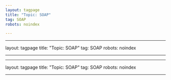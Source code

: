 ```yaml
---
layout: tagpage
title: "Topic: SOAP"
tag: SOAP
robots: noindex

---
```

---
layout: tagpage
title: "Topic: SOAP"
tag: SOAP
robots: noindex

---
---
layout: tagpage
title: "Topic: SOAP"
tag: SOAP
robots: noindex

---
